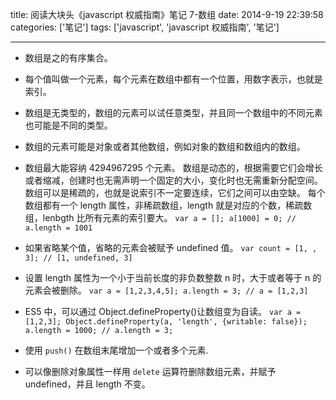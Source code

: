 title: 阅读大块头《javascript 权威指南》笔记 7-数组
date: 2014-9-19 22:39:58
categories: ['笔记']
tags: ['javascript', 'javascript 权威指南', '笔记']

---

- 数组是之的有序集合。

- 每个值叫做一个元素，每个元素在数组中都有一个位置，用数字表示，也就是索引。

- 数组是无类型的，数组的元素可以试任意类型，并且同一个数组中的不同元素也可能是不同的类型。

- 数组的元素可能是对象或者其他数组，例如对象的数组和数组内的数组。

- 数组最大能容纳 4294967295 个元素。
  数组是动态的，根据需要它们会增长或者缩减，创建时也无需声明一个固定的大小，变化时也无需重新分配空间。
  数组可以是稀疏的，也就是说索引不一定要连续，它们之间可以由空缺。
  每个数组都有一个 length 属性，非稀疏数组，length 就是对应的个数，稀疏数组，lenbgth 比所有元素的索引要大。
  `var a = []; a[1000] = 0; // a.length = 1001`

- 如果省略某个值，省略的元素会被赋予 undefined 值。
  `var count = [1, , 3]; // [1, undefined, 3]`

- 设置 length 属性为一个小于当前长度的非负数整数 n 时，大于或者等于 n 的元素会被删除。
  `var a = [1,2,3,4,5]; a.length = 3; // a = [1,2,3]`

- ES5 中，可以通过 Object.defineProperty()让数组变为自读。
  `var a = [1,2,3]; Object.defineProperty(a, 'length', {writable: false}); a.length = 1000; // a.length = 3;`

- 使用 `push()` 在数组末尾增加一个或者多个元素.

- 可以像删除对象属性一样用 `delete` 运算符删除数组元素，并赋予 undefined，并且 length 不变。
